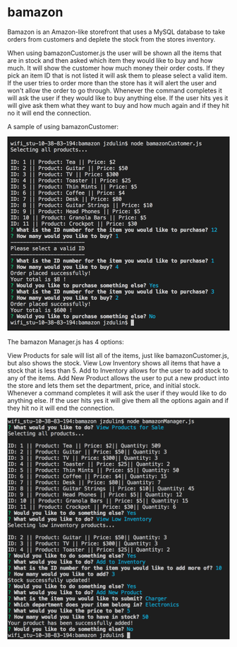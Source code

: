 # bamazon

Bamazon is an Amazon-like storefront that uses a MySQL database to take orders from customers and deplete the stock from the stores inventory.

When using bamazonCustomer.js the user will be shown all the items that are in stock and then asked which item they would like to buy and how much. It will show the customer how much money their order costs. If they pick an item ID that is not listed it will ask them to please select a valid item. If the user tries to order more than the store has it will alert the user and won't allow the order to go through.
Whenever the command completes it will ask the user if they would like to buy anything else. If the user hits yes it will give ask them what they want to buy and how much again and if they hit no it will end the connection.

A sample of using bamazonCustomer:

![Alt text](/bamazonCustomer.png?raw=true "Bamazon Customer Screenshot")

The bamazon Manager.js has 4 options:

View Products for sale will list all of the items, just like bamazonCustomer.js, but also shows the stock.
View Low Inventory shows all items that have a stock that is less than 5.
Add to Inventory allows for the user to add stock to any of the items.
Add New Product allows the user to put a new product into the store and lets them set the department, price, and initial stock.
Whenever a command completes it will ask the user if they would like to do anything else. If the user hits yes it will give them all the options again and if they hit no it will end the connection.


![Alt text](/bamazonManager.png?raw=true "Bamazon Manager Screenshot")

